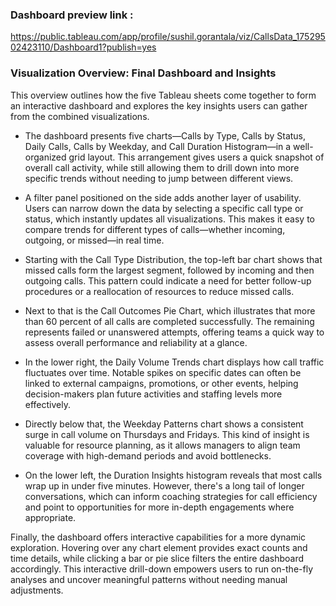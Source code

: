 ### Dashboard preview link : 
https://public.tableau.com/app/profile/sushil.gorantala/viz/CallsData_17529502423110/Dashboard1?publish=yes

### Visualization Overview: Final Dashboard and Insights

This overview outlines how the five Tableau sheets come together to form an interactive dashboard and explores the key insights users can gather from the combined visualizations.

* The dashboard presents five charts—Calls by Type, Calls by Status, Daily Calls, Calls by Weekday, and Call Duration Histogram—in a well-organized grid layout. This arrangement gives users a quick snapshot of overall call activity, while still allowing them to drill down into more specific trends without needing to jump between different views.

* A filter panel positioned on the side adds another layer of usability. Users can narrow down the data by selecting a specific call type or status, which instantly updates all visualizations. This makes it easy to compare trends for different types of calls—whether incoming, outgoing, or missed—in real time.

* Starting with the Call Type Distribution, the top-left bar chart shows that missed calls form the largest segment, followed by incoming and then outgoing calls. This pattern could indicate a need for better follow-up procedures or a reallocation of resources to reduce missed calls.

* Next to that is the Call Outcomes Pie Chart, which illustrates that more than 60 percent of all calls are completed successfully. The remaining represents failed or unanswered attempts, offering teams a quick way to assess overall performance and reliability at a glance.

* In the lower right, the Daily Volume Trends chart displays how call traffic fluctuates over time. Notable spikes on specific dates can often be linked to external campaigns, promotions, or other events, helping decision-makers plan future activities and staffing levels more effectively.

* Directly below that, the Weekday Patterns chart shows a consistent surge in call volume on Thursdays and Fridays. This kind of insight is valuable for resource planning, as it allows managers to align team coverage with high-demand periods and avoid bottlenecks.

* On the lower left, the Duration Insights histogram reveals that most calls wrap up in under five minutes. However, there's a long tail of longer conversations, which can inform coaching strategies for call efficiency and point to opportunities for more in-depth engagements where appropriate.

Finally, the dashboard offers interactive capabilities for a more dynamic exploration. Hovering over any chart element provides exact counts and time details, while clicking a bar or pie slice filters the entire dashboard accordingly. This interactive drill-down empowers users to run on-the-fly analyses and uncover meaningful patterns without needing manual adjustments.
